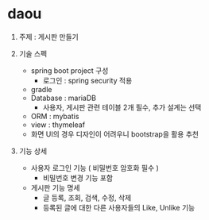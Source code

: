 # daou
1. 주제 : 게시판 만들기

2. 기술 스펙
   - spring boot project 구성
     * 로그인 : spring security 적용
   - gradle 
   - Database : mariaDB
     * 사용자, 게시판 관련 테이블 2개 필수, 추가 설계는 선택
   - ORM : mybatis
   - view : thymeleaf
   - 화면 UI의 경우 디자인이 어려우니 bootstrap을 활용 추천

3. 기능 상세
   - 사용자 로그인 기능 ( 비밀번호 암호화 필수 )
     * 비밀번호 변경 기능 포함
   - 게시판 기능 명세
     * 글 등록, 조회, 검색, 수정, 삭제
     * 등록된 글에 대한 다른 사용자들의 Like, Unlike 기능
